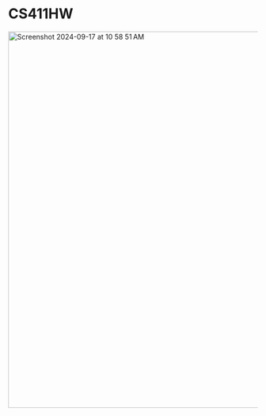 # CS411HW
<img width="760" alt="Screenshot 2024-09-17 at 10 58 51 AM" src="https://github.com/user-attachments/assets/f86614b1-06bc-4374-9095-eca88b1a4f5a">

